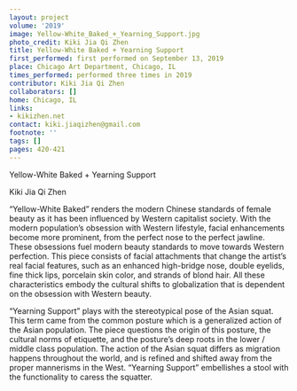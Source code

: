 ```yaml
---
layout: project
volume: '2019'
image: Yellow-White_Baked_+_Yearning_Support.jpg
photo_credit: Kiki Jia Qi Zhen
title: Yellow-White Baked + Yearning Support
first_performed: first performed on September 13, 2019
place: Chicago Art Department, Chicago, IL
times_performed: performed three times in 2019
contributor: Kiki Jia Qi Zhen
collaborators: []
home: Chicago, IL
links:
- kikizhen.net
contact: kiki.jiaqizhen@gmail.com
footnote: ''
tags: []
pages: 420-421
---
```



Yellow-White Baked + Yearning Support

Kiki Jia Qi Zhen

“Yellow-White Baked” renders the modern Chinese standards of female beauty as it has been influenced by Western capitalist society. With the modern population’s obsession with Western lifestyle, facial enhancements become more prominent, from the perfect nose to the perfect jawline. These obsessions fuel modern beauty standards to move towards Western perfection. This piece consists of facial attachments that change the artist’s real facial features, such as an enhanced high-bridge nose, double eyelids, fine thick lips, porcelain skin color, and strands of blond hair. All these characteristics embody the cultural shifts to globalization that is dependent on the obsession with Western beauty.

“Yearning Support” plays with the stereotypical pose of the Asian squat. This term came from the common posture which is a generalized action of the Asian population. The piece questions the origin of this posture, the cultural norms of etiquette, and the posture’s deep roots in the lower / middle class population. The action of the Asian squat differs as migration happens throughout the world, and is refined and shifted away from the proper mannerisms in the West. “Yearning Support” embellishes a stool with the functionality to caress the squatter.
